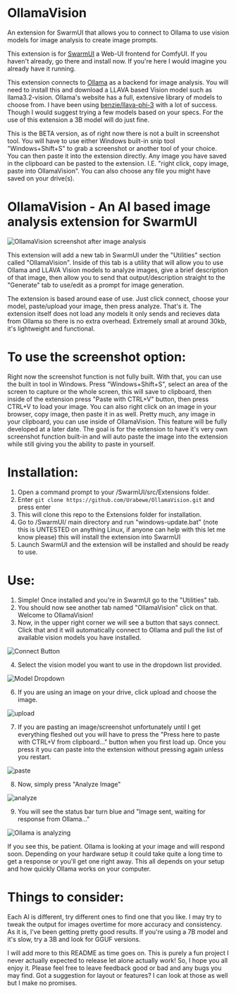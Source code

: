 # OllamaVision
An extension for SwarmUI that allows you to connect to Ollama to use vision models for image analysis to create image prompts.

This extension is for [SwarmUI](https://github.com/mcmonkeyprojects/SwarmUI) a Web-UI frontend for ComfyUI. If you haven't already, go there and install now. If you're here I would imagine you already have it running.

This extension connects to [Ollama](https://ollama.com/) as a backend for image analysis. You will need to install this and download a LLAVA based Vision model such as llama3.2-vision. Ollama's website has a full, extensive library of models to choose from. I have been using [benzie/llava-phi-3](https://ollama.com/benzie/llava-phi-3) with a lot of success. Though I would suggest trying a few models based on your specs. For the use of this extension a 3B model will do just fine.

This is the BETA version, as of right now there is not a built in screenshot tool. You will have to use either Windows built-in snip tool "Windows+Shift+S" to grab a screenshot or another tool of your choice. You can then paste it into the extension directly. Any image you have saved in the clipboard can be pasted to the extension. I.E. "right click, copy image, paste into OllamaVision".  You can also choose any file you might have saved on your drive(s).  

# OllamaVision - An AI based image analysis extension for SwarmUI

![OllamaVision screenshot after image analysis](https://github.com/user-attachments/assets/b26b8409-8bcb-4b13-a6f7-50bb0f695f27)

This extension will add a new tab in SwarmUI under the "Utilities" section called "OllamaVision". Inside of this tab is a utility that will allow you to use Ollama and LLAVA Vision models to analyze images, give a brief description of that image, then allow you to send that output/description straight to the "Generate" tab to use/edit as a prompt for image generation. 

The extension is based around ease of use. Just click connect, choose your model, paste/upload your image, then press analyze. That's it. The extension itself does not load any models it only sends and recieves data from Ollama so there is no extra overhead. Extremely small at around 30kb, it's lightweight and functional. 

# To use the screenshot option:

Right now the screenshot function is not fully built. With that, you can use the built in tool in Windows. Press "Windows+Shift+S", select an area of the screen to capture or the whole screen, this will save to clipboard, then inside of the extension press "Paste with CTRL+V" button, then press CTRL+V to load your image. You can also right click on an image in your browser, copy image, then paste it in as well. Pretty much, any image in your clipboard, you can use inside of OllamaVision. This feature will be fully developed at a later date. The goal is for the extension to have it's very own screenshot function built-in and will auto paste the image into the extension while still giving you the ability to paste in yourself.

# Installation:

1. Open a command prompt to your /SwarmUI/src/Extensions folder.
2. Enter `git clone https://github.com/Urabewe/OllamaVision.git` and press enter
3. This will clone this repo to the Extensions folder for installation.
4. Go to /SwarmUI/ main directory and run "windows-update.bat" (note this is UNTESTED on anything Linux, if anyone can help with this let me know please) this will install the extension into SwarmUI
5. Launch SwarmUI and the extension will be installed and should be ready to use.

# Use:
1. Simple! Once installed and you're in SwarmUI go to the "Utilities" tab.
2. You should now see another tab named "OllamaVision" click on that. Welcome to OllamaVision!
3. Now, in the upper right corner we will see a button that says connect. Click that and it will automatically connect to Ollama and pull the list of available vision models you have installed.

![Connect Button](https://github.com/user-attachments/assets/4fe2ee77-7bdb-4484-8ed8-5c92df32a95b)
  
4. Select the vision model you want to use in the dropdown list provided.
   
![Model Dropdown](https://github.com/user-attachments/assets/e51d1d58-e0a8-4e67-ad86-5842b85c3c7a)

6. If you are using an image on your drive, click upload and choose the image.

![upload](https://github.com/user-attachments/assets/aa15e377-9541-491c-a7e3-a65c0296ebda)

7. If you are pasting an image/screenshot unfortunately until I get everything fleshed out you will have to press the "Press here to paste with CTRL+V from clipboard..." button when you first load up. Once you press it you can paste into the extension without pressing again unless you restart.

![paste](https://github.com/user-attachments/assets/b9bf7439-c613-48eb-a62a-03b040e28c64)

8. Now, simply press "Analyze Image"

![analyze](https://github.com/user-attachments/assets/e2a85465-9b11-40d5-a8c3-cdfd4b906349)

9. You will see the status bar turn blue and "Image sent, waiting for response from Ollama..."

![Ollama is analyzing](https://github.com/user-attachments/assets/70e259d7-28fa-4a58-bfa2-0e77b08a8d05)
   
If you see this, be patient. Ollama is looking at your image and will respond soon. Depending on your hardware setup it could take quite a long time to get a response or you'll get one right away. This all depends on your setup and how quickly Ollama works on your computer.

# Things to consider:
Each AI is different, try different ones to find one that you like. I may try to tweak the output for images overtime for more accuracy and consistency. As it is, I've been getting pretty good results.
If you're using a 7B model and it's slow, try a 3B and look for GGUF versions.


I will add more to this README as time goes on. This is purely a fun project I never actually expected to release let alone actually work! So, I hope you all enjoy it. Please feel free to leave feedback good or bad and any bugs you may find. Got a suggestion for layout or features? I can look at those as well but I make no promises.

